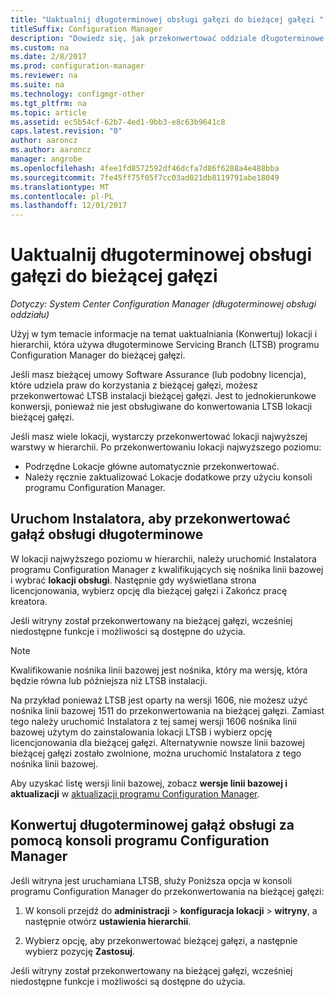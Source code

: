 ```yaml
---
title: "Uaktualnij długoterminowej obsługi gałęzi do bieżącej gałęzi "
titleSuffix: Configuration Manager
description: "Dowiedz się, jak przekonwertować oddziale długoterminowe obsługi lokacji bieżącej gałęzi."
ms.custom: na
ms.date: 2/8/2017
ms.prod: configuration-manager
ms.reviewer: na
ms.suite: na
ms.technology: configmgr-other
ms.tgt_pltfrm: na
ms.topic: article
ms.assetid: ec5b54cf-62b7-4ed1-9bb3-e8c63b9641c8
caps.latest.revision: "0"
author: aaroncz
ms.author: aaroncz
manager: angrobe
ms.openlocfilehash: 4fee1fd8572592df46dcfa7d86f6288a4e488bba
ms.sourcegitcommit: 7fe45ff75f05f7cc03ad021db8119791abe18049
ms.translationtype: MT
ms.contentlocale: pl-PL
ms.lasthandoff: 12/01/2017
---
```

# <a name="upgrade-the-long-term-servicing-branch-to-the-current-branch"></a>Uaktualnij długoterminowej obsługi gałęzi do bieżącej gałęzi

*Dotyczy: System Center Configuration Manager (długoterminowej obsługi oddziału)*

Użyj w tym temacie informacje na temat uaktualniania (Konwertuj) lokacji i hierarchii, która używa długoterminowe Servicing Branch (LTSB) programu Configuration Manager do bieżącej gałęzi.

Jeśli masz bieżącej umowy Software Assurance (lub podobny licencja), które udziela praw do korzystania z bieżącej gałęzi, możesz przekonwertować LTSB instalacji bieżącej gałęzi.  Jest to jednokierunkowe konwersji, ponieważ nie jest obsługiwane do konwertowania LTSB lokacji bieżącej gałęzi.

Jeśli masz wiele lokacji, wystarczy przekonwertować lokacji najwyższej warstwy w hierarchii. Po przekonwertowaniu lokacji najwyższego poziomu:
- Podrzędne Lokacje główne automatycznie przekonwertować.
-   Należy ręcznie zaktualizować Lokacje dodatkowe przy użyciu konsoli programu Configuration Manager.

## <a name="run-setup-to-convert-the-long-term-servicing-branch"></a>Uruchom Instalatora, aby przekonwertować gałąź obsługi długoterminowe
W lokacji najwyższego poziomu w hierarchii, należy uruchomić Instalatora programu Configuration Manager z kwalifikujących się nośnika linii bazowej i wybrać **lokacji obsługi**.  Następnie gdy wyświetlana strona licencjonowania, wybierz opcję dla bieżącej gałęzi i Zakończ pracę kreatora.

Jeśli witryny został przekonwertowany na bieżącej gałęzi, wcześniej niedostępne funkcje i możliwości są dostępne do użycia.

> [!NOTE]  
> Kwalifikowanie nośnika linii bazowej jest nośnika, który ma wersję, która będzie równa lub późniejsza niż LTSB instalacji.

Na przykład ponieważ LTSB jest oparty na wersji 1606, nie możesz użyć nośnika linii bazowej 1511 do przekonwertowania na bieżącej gałęzi. Zamiast tego należy uruchomić Instalatora z tej samej wersji 1606 nośnika linii bazowej użytym do zainstalowania lokacji LTSB i wybierz opcję licencjonowania dla bieżącej gałęzi.  Alternatywnie nowsze linii bazowej bieżącej gałęzi zostało zwolnione, można uruchomić Instalatora z tego nośnika linii bazowej.

Aby uzyskać listę wersji linii bazowej, zobacz **wersje linii bazowej i aktualizacji** w [aktualizacji programu Configuration Manager](/sccm/core/servers/manage/updates).

## <a name="use-the-configuration-manager-console-to-convert-the-long-term-servicing-branch"></a>Konwertuj długoterminowej gałąź obsługi za pomocą konsoli programu Configuration Manager
Jeśli witryna jest uruchamiana LTSB, służy Poniższa opcja w konsoli programu Configuration Manager do przekonwertowania na bieżącej gałęzi:

 1. W konsoli przejdź do **administracji** > **konfiguracja lokacji** > **witryny**, a następnie otwórz **ustawienia hierarchii**.  

 2. Wybierz opcję, aby przekonwertować bieżącej gałęzi, a następnie wybierz pozycję **Zastosuj**.  

Jeśli witryny został przekonwertowany na bieżącej gałęzi, wcześniej niedostępne funkcje i możliwości są dostępne do użycia.
